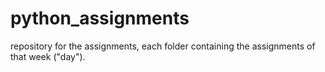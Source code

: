 # python_assignments
repository for the assignments, each folder containing the assignments of that week ("day").
